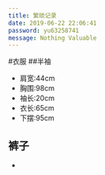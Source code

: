 ```yaml
---
title: 繁琐记录
date: 2019-06-22 22:06:41
password: yu63258741
message: Nothing Valuable
---
```

#衣服
##半袖
* 肩宽:44cm
* 胸围:98cm
* 袖长:20cm
* 衣长:65cm
* 下摆:95cm
## 裤子
* 
